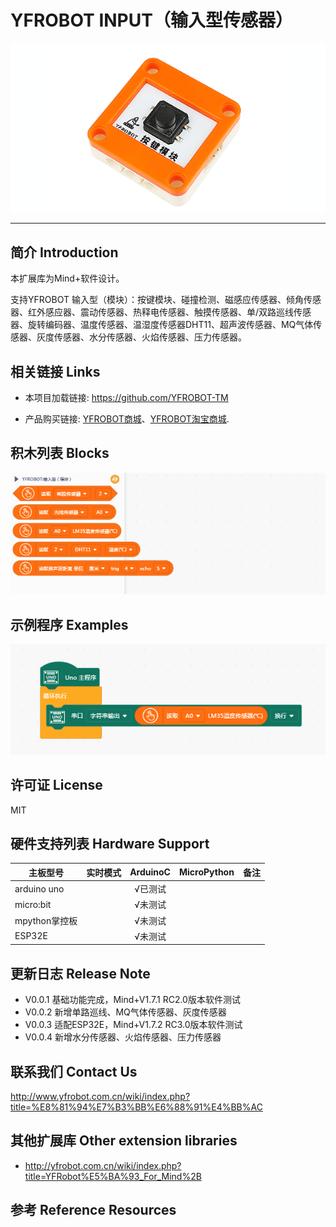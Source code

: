 # YFROBOT INPUT（输入型传感器）

![](./arduinoC/_images/featured.png)

---------------------------------------------------------

## 简介 Introduction

本扩展库为Mind+软件设计。

支持YFROBOT 输入型（模块）：按键模块、碰撞检测、磁感应传感器、倾角传感器、红外感应器、震动传感器、热释电传感器、触摸传感器、单/双路巡线传感器、旋转编码器、温度传感器、温湿度传感器DHT11、超声波传感器、MQ气体传感器、灰度传感器、水分传感器、火焰传感器、压力传感器。


## 相关链接 Links
* 本项目加载链接: https://github.com/YFROBOT-TM

* 产品购买链接: [YFROBOT商城](https://www.yfrobot.com/)、[YFROBOT淘宝商城](https://yfrobot.taobao.com/).


## 积木列表 Blocks
![](./arduinoC/_images/blocks.png)


## 示例程序 Examples
![](./arduinoC/_images/example.png)


## 许可证 License
MIT


## 硬件支持列表 Hardware Support
主板型号                | 实时模式    | ArduinoC   | MicroPython    | 备注
------------------ | :----------: | :----------: | :---------: | -----
arduino uno        |             |       √已测试       |             | 
micro:bit        |             |       √未测试       |             | 
mpython掌控板        |             |        √未测试      |             | 
ESP32E        |             |       √未测试        |             | 


## 更新日志 Release Note
* V0.0.1  基础功能完成，Mind+V1.7.1 RC2.0版本软件测试
* V0.0.2  新增单路巡线、MQ气体传感器、灰度传感器
* V0.0.3  适配ESP32E，Mind+V1.7.2 RC3.0版本软件测试
* V0.0.4  新增水分传感器、火焰传感器、压力传感器


## 联系我们 Contact Us
http://www.yfrobot.com.cn/wiki/index.php?title=%E8%81%94%E7%B3%BB%E6%88%91%E4%BB%AC


## 其他扩展库 Other extension libraries
* http://yfrobot.com.cn/wiki/index.php?title=YFRobot%E5%BA%93_For_Mind%2B


## 参考 Reference Resources

